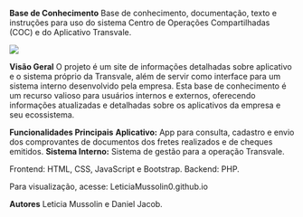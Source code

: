 **Base de Conhecimento**
Base de conhecimento, documentação, texto e instruções para uso do sistema Centro de Operações Compartilhadas (COC) e do Aplicativo Transvale.

<img src="https://uploads-ssl.webflow.com/5d76dc74247be142023bf92e/62e7c1463b02f944cb74c51e_Logo_Transvale.jpg">

**Visão Geral**
O projeto é um site de informações detalhadas sobre aplicativo e o sistema próprio da Transvale, além de servir como interface para um sistema interno desenvolvido pela empresa. Esta base de conhecimento é um recurso valioso para usuários internos e externos, oferecendo informações atualizadas e detalhadas sobre os aplicativos da empresa e seu ecossistema.

**Funcionalidades Principais**
**Aplicativo:** App para consulta, cadastro e envio dos comprovantes de documentos dos fretes realizados e de cheques emitidos.
**Sistema Interno:** Sistema de gestão para a operação Transvale.

Frontend: HTML, CSS, JavaScript e Bootstrap. 
Backend: PHP.

Para visualização, acesse: LeticiaMussolin0.github.io

**Autores**
Leticia Mussolin e Daniel Jacob. 
